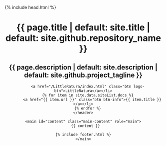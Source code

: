 <!DOCTYPE html>
<html lang="{{ site.lang | default: "cs-CZ" }}">
  {% include head.html %}
  <body>
    <header class="page-header" role="banner">
        <h1 class="project-name">
        {{ page.title | default: site.title | default: site.github.repository_name }}</h1>
        <h2 class="project-tagline">{{ page.description | default: site.description | default: site.github.project_tagline }}</h2>

        <a href="/LittleRatura/index.html" class="btn logo-btn">LittleRatura</a></li>
        {% for item in site.data.siteList.docs %}
            <a href="{{ item.url }}" class="btn btn-info">{{ item.title }}</a></li>
        {% endfor %}
    </header>

    <main id="content" class="main-content" role="main">
      {{ content }}

    {% include footer.html %}
    </main>

  </body>
</html>
